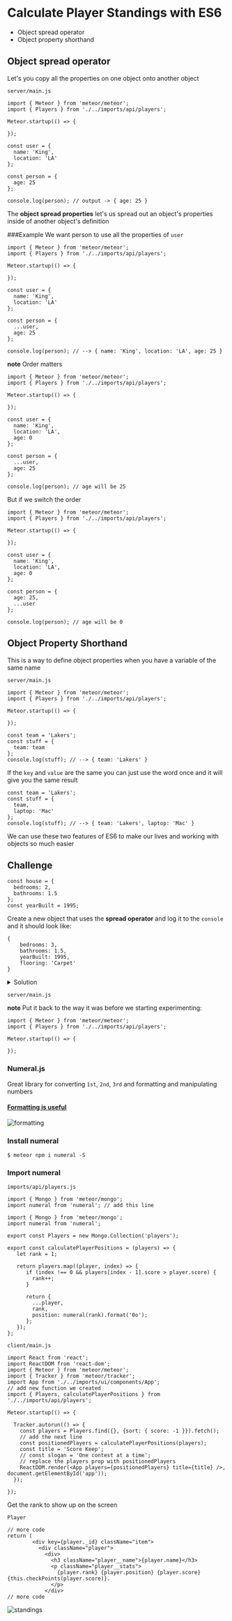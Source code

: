 # Calculate Player Standings with ES6
* Object spread operator
* Object property shorthand

## Object spread operator
Let's you copy all the properties on one object onto another object

`server/main.js`

```
import { Meteor } from 'meteor/meteor';
import { Players } from './../imports/api/players';

Meteor.startup(() => {

});

const user = {
  name: 'King',
  location: 'LA'
};

const person = {
  age: 25
};

console.log(person); // output -> { age: 25 }
```

The **object spread properties** let's us spread out an object's properties inside of another object's definition

###Example
We want person to use all the properties of `user`

```
import { Meteor } from 'meteor/meteor';
import { Players } from './../imports/api/players';

Meteor.startup(() => {

});

const user = {
  name: 'King',
  location: 'LA'
};

const person = {
  ...user,
  age: 25
};

console.log(person); // --> { name: 'King', location: 'LA', age: 25 }
```

**note** Order matters

```
import { Meteor } from 'meteor/meteor';
import { Players } from './../imports/api/players';

Meteor.startup(() => {

});

const user = {
  name: 'King',
  location: 'LA',
  age: 0
};

const person = {
  ...user,
  age: 25
};

console.log(person); // age will be 25
```

But if we switch the order

```
import { Meteor } from 'meteor/meteor';
import { Players } from './../imports/api/players';

Meteor.startup(() => {

});

const user = {
  name: 'King',
  location: 'LA',
  age: 0
};

const person = {
  age: 25,
  ...user
};

console.log(person); // age will be 0
```

## Object Property Shorthand
This is a way to define object properties when you have a variable of the same name

`server/main.js`

```
import { Meteor } from 'meteor/meteor';
import { Players } from './../imports/api/players';

Meteor.startup(() => {

});

const team = 'Lakers';
const stuff = {
  team: team
};
console.log(stuff); // --> { team: 'Lakers' }
```

If the `key` and `value` are the same you can just use the word once and it will give you the same result

```
const team = 'Lakers';
const stuff = {
  team,
  laptop: 'Mac'
};
console.log(stuff); // --> { team: 'Lakers', laptop: 'Mac' }
```

We can use these two features of ES6 to make our lives and working with objects so much easier

## Challenge
```
const house = {
  bedrooms: 2,
  bathrooms: 1.5
};
const yearBuilt = 1995;
```

Create a new object that uses the **spread operator** and log it to the `console` and it should look like:

```
{
    bedrooms: 3,
    bathrooms: 1.5,
    yearBuilt: 1995,
    flooring: 'Carpet'
}
```

<details>
  <summary>Solution</summary>

```
const houseStuff = {
  ...house,
  bedrooms: 3,
  yearBuilt,
  flooring: 'Carpet'
};
console.log(houseStuff);
```

Using ES6 we were able to create an object that used other objects and variables
</details>

`server/main.js`

**note** Put it back to the way it was before we starting experimenting:

```
import { Meteor } from 'meteor/meteor';
import { Players } from './../imports/api/players';

Meteor.startup(() => {

});
```

### Numeral.js
Great library for converting `1st`, `2nd`, `3rd` and formatting and manipulating numbers

#### [Formatting is useful](http://numeraljs.com/#format)
![formatting](https://i.imgur.com/s9WEXUv.png)

### Install numeral 
`$ meteor npm i numeral -S`

### Import numeral
`imports/api/players.js`

```
import { Mongo } from 'meteor/mongo';
import numeral from 'numeral'; // add this line
```

```
import { Mongo } from 'meteor/mongo';
import numeral from 'numeral';

export const Players = new Mongo.Collection('players');

export const calculatePlayerPositions = (players) => {
   let rank = 1;

   return players.map((player, index) => {
      if (index !== 0 && players[index - 1].score > player.score) {
        rank++;
      }

      return {
        ...player,
        rank,
        position: numeral(rank).format('0o');
      };
   });
};
```

`client/main.js`

```
import React from 'react';
import ReactDOM from 'react-dom';
import { Meteor } from 'meteor/meteor';
import { Tracker } from 'meteor/tracker';
import App from './../imports/ui/components/App';
// add new function we created
import { Players, calculatePlayerPositions } from './../imports/api/players';

Meteor.startup(() => {

  Tracker.autorun(() => {
    const players = Players.find({}, {sort: { score: -1 }}).fetch();
    // add the next line
    const positionedPlayers = calculatePlayerPositions(players);
    const title = 'Score Keep';
    // const slogan = 'One contest at a time';
    // replace the players prop with positionedPlayers
    ReactDOM.render(<App players={positionedPlayers} title={title} />, document.getElementById('app'));
  });

});
```

Get the rank to show up on the screen

`Player`

```
// more code
return (
        <div key={player._id} className="item">
          <div className="player">
            <div>
              <h3 className="player__name">{player.name}</h3>
              <p className="player__stats">
                {player.rank} {player.position} {player.score} {this.checkPoints(player.score)}.
              </p>
            </div>
// more code
```

![standings](https://i.imgur.com/NrFl3os.png)


